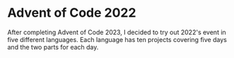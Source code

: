 # Advent of Code 2022

After completing Advent of Code 2023, I decided to try out 2022's event in five different languages.
Each language has ten projects covering five days and the two parts for each day.
